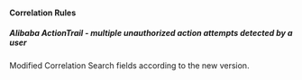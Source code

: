 #### Correlation Rules
##### Alibaba ActionTrail - multiple unauthorized action attempts detected by a user
Modified Correlation Search fields according to the new version.
